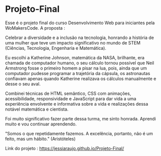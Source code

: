 # Projeto-Final
Esse é o projeto final do curso Desenvolvimento Web para iniciantes pela WoMakersCode.
A proposta :

Celebrar a diversidade e a inclusão na tecnologia, honrando a história de uma mulher que teve um impacto significativo no mundo de STEM (Ciências, Tecnologia, Engenharia e Matemática). 

Eu escolhi a Katherine Johnson, matemática da NASA, brilhante, era chamada de computador humano, o seu cálculo tornou possível que Neil Armstrong fosse o primeiro homem a pisar na lua, pois, ainda que um computador pudesse programar a trajetória da cápsula, os astronautas confiavam apenas quando Katherine realizava os cálculos manualmente e desse o seu aval. 

Combinei técnicas de HTML semântico, CSS com animações, acessibilidade, responsividade  e JavaScript para dar vida a uma experiência envolvente e informativa sobre a vida e realizações dessa notável matemática e cientista.

Foi muito significativo fazer parte dessa turma, me sinto honrada. Aprendi muito e vou continuar aprendendo.

"Somos o que repetidamente fazemos. A excelência, portanto, não é um feito, mas um hábito." (Aristóteles)

Link do projeto :
 https://jessiaraujo.github.io/Projeto-Final/
